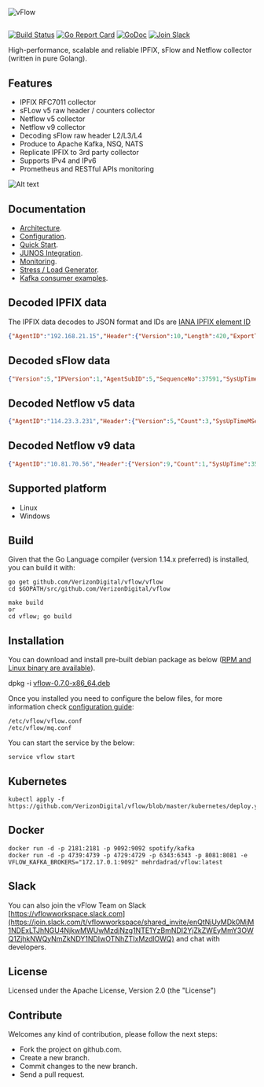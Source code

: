 ![vFlow](docs/imgs/vflow_logo.png?raw=true "vFlow logo")
##
[![Build Status](https://travis-ci.org/VerizonDigital/vflow.svg?branch=master)](https://travis-ci.org/VerizonDigital/vflow) 
[![Go Report Card](https://goreportcard.com/badge/github.com/VerizonDigital/vflow)](https://goreportcard.com/report/github.com/VerizonDigital/vflow)
[![GoDoc](https://godoc.org/github.com/VerizonDigital/vflow?status.svg)](https://godoc.org/github.com/VerizonDigital/vflow)
[![Join Slack](https://img.shields.io/badge/join-slack-9B69A0.svg)](https://join.slack.com/t/vflowworkspace/shared_invite/enQtNTAwNjMyNzg0MDY5LWJlNGExZDNiYThmYjkyNmM1NDAyZGY4NmMyZjYwYmE0ZjAzZjA2MTZlZjRkYjY3Njc1MDJjYTlhZDU2OTk2MGE)

High-performance, scalable and reliable IPFIX, sFlow and Netflow collector (written in pure Golang).

## Features
- IPFIX RFC7011 collector
- sFLow v5 raw header / counters collector
- Netflow v5 collector
- Netflow v9 collector
- Decoding sFlow raw header L2/L3/L4 
- Produce to Apache Kafka, NSQ, NATS
- Replicate IPFIX to 3rd party collector
- Supports IPv4 and IPv6
- Prometheus and RESTful APIs monitoring

![Alt text](/docs/imgs/vflow.gif?raw=true "vFlow")

## Documentation
- [Architecture](/docs/design.md).
- [Configuration](/docs/config.md).
- [Quick Start](/docs/quick_start_nsq.md).
- [JUNOS Integration](/docs/junos_integration.md).
- [Monitoring](/monitor/README.md).
- [Stress / Load Generator](/stress/README.md).
- [Kafka consumer examples](https://github.com/VerizonDigital/vflow/tree/master/consumers).

## Decoded IPFIX data
The IPFIX data decodes to JSON format and IDs are [IANA IPFIX element ID](http://www.iana.org/assignments/ipfix/ipfix.xhtml)
```json
{"AgentID":"192.168.21.15","Header":{"Version":10,"Length":420,"ExportTime":1483484642,"SequenceNo":1434533677,"DomainID":32771},"DataSets":[[{"I":8,"V":"192.16.28.217"},{"I":12,"V":"180.10.210.240"},{"I":5,"V":2},{"I":4,"V":6},{"I":7,"V":443},{"I":11,"V":64381},{"I":32,"V":0},{"I":10,"V":811},{"I":58,"V":0},{"I":9,"V":24},{"I":13,"V":20},{"I":16,"V":4200000000},{"I":17,"V":27747},{"I":15,"V":"180.105.10.210"},{"I":6,"V":"0x10"},{"I":14,"V":1113},{"I":1,"V":22500},{"I":2,"V":15},{"I":52,"V":63},{"I":53,"V":63},{"I":152,"V":1483484581770},{"I":153,"V":1483484622384},{"I":136,"V":2},{"I":243,"V":0},{"I":245,"V":0}]]}
```

## Decoded sFlow data
```json
{"Version":5,"IPVersion":1,"AgentSubID":5,"SequenceNo":37591,"SysUpTime":3287084017,"SamplesNo":1,"Samples":[{"SequenceNo":1530345639,"SourceID":0,"SamplingRate":4096,"SamplePool":1938456576,"Drops":0,"Input":536,"Output":728,"RecordsNo":3,"Records":{"ExtRouter":{"NextHop":"115.131.251.90","SrcMask":24,"DstMask":14},"ExtSwitch":{"SrcVlan":0,"SrcPriority":0,"DstVlan":0,"DstPriority":0},"RawHeader":{"L2":{"SrcMAC":"58:00:bb:e7:57:6f","DstMAC":"f4:a7:39:44:a8:27","Vlan":0,"EtherType":2048},"L3":{"Version":4,"TOS":0,"TotalLen":1452,"ID":13515,"Flags":0,"FragOff":0,"TTL":62,"Protocol":6,"Checksum":8564,"Src":"10.1.8.5","Dst":"161.140.24.181"},"L4":{"SrcPort":443,"DstPort":56521,"DataOffset":5,"Reserved":0,"Flags":16}}}}],"IPAddress":"192.168.10.0"}
```
## Decoded Netflow v5 data
``` json
{"AgentID":"114.23.3.231","Header":{"Version":5,"Count":3,"SysUpTimeMSecs":51469784,"UNIXSecs":1544476581,"UNIXNSecs":0,"SeqNum":873873830,"EngType":0,"EngID":0,"SmpInt":1000},"Flows":[{"SrcAddr":"125.238.46.48","DstAddr":"114.23.236.96","NextHop":"114.23.3.231","Input":791,"Output":817,"PktCount":4,"L3Octets":1708,"StartTime":51402145,"EndTime":51433264,"SrcPort":49233,"DstPort":443,"Padding1":0,"TCPFlags":16,"ProtType":6,"Tos":0,"SrcAsNum":4771,"DstAsNum":56030,"SrcMask":20,"DstMask":22,"Padding2":0},{"SrcAddr":"125.238.46.48","DstAddr":"114.23.236.96","NextHop":"114.23.3.231","Input":791,"Output":817,"PktCount":1,"L3Octets":441,"StartTime":51425137,"EndTime":51425137,"SrcPort":49233,"DstPort":443,"Padding1":0,"TCPFlags":24,"ProtType":6,"Tos":0,"SrcAsNum":4771,"DstAsNum":56030,"SrcMask":20,"DstMask":22,"Padding2":0},{"SrcAddr":"210.5.53.48","DstAddr":"103.22.200.210","NextHop":"122.56.118.157","Input":564,"Output":802,"PktCount":1,"L3Octets":1500,"StartTime":51420072,"EndTime":51420072,"SrcPort":80,"DstPort":56108,"Padding1":0,"TCPFlags":16,"ProtType":6,"Tos":0,"SrcAsNum":56030,"DstAsNum":13335,"SrcMask":24,"DstMask":23,"Padding2":0}]}
```
## Decoded Netflow v9 data
```json
{"AgentID":"10.81.70.56","Header":{"Version":9,"Count":1,"SysUpTime":357280,"UNIXSecs":1493918653,"SeqNum":14,"SrcID":87},"DataSets":[[{"I":1,"V":"0x00000050"},{"I":2,"V":"0x00000002"},{"I":4,"V":2},{"I":5,"V":192},{"I":6,"V":"0x00"},{"I":7,"V":0},{"I":8,"V":"10.81.70.56"},{"I":9,"V":0},{"I":10,"V":0},{"I":11,"V":0},{"I":12,"V":"224.0.0.22"},{"I":13,"V":0},{"I":14,"V":0},{"I":15,"V":"0.0.0.0"},{"I":16,"V":0},{"I":17,"V":0},{"I":21,"V":300044},{"I":22,"V":299144}]]}
```

## Supported platform
- Linux
- Windows

## Build
Given that the Go Language compiler (version 1.14.x preferred) is installed, you can build it with:
```
go get github.com/VerizonDigital/vflow/vflow
cd $GOPATH/src/github.com/VerizonDigital/vflow

make build
or
cd vflow; go build 
```
## Installation
You can download and install pre-built debian package as below ([RPM and Linux binary are available](https://github.com/VerizonDigital/vflow/releases/tag/v0.7.0)). 

dpkg -i [vflow-0.7.0-x86_64.deb](https://github.com/VerizonDigital/vflow/releases/download/v0.7.0/vflow-0.7.0-x86_64.deb)

Once you installed you need to configure the below files, for more information check [configuration guide](/docs/config.md):
```
/etc/vflow/vflow.conf
/etc/vflow/mq.conf
```
You can start the service by the below:
```
service vflow start
```

## Kubernetes
```
kubectl apply -f https://github.com/VerizonDigital/vflow/blob/master/kubernetes/deploy.yaml
```

## Docker
```
docker run -d -p 2181:2181 -p 9092:9092 spotify/kafka
docker run -d -p 4739:4739 -p 4729:4729 -p 6343:6343 -p 8081:8081 -e VFLOW_KAFKA_BROKERS="172.17.0.1:9092" mehrdadrad/vflow:latest
```

## Slack

You can also join the vFlow Team on Slack [https://vflowworkspace.slack.com](https://join.slack.com/t/vflowworkspace/shared_invite/enQtNjUyMDk0MjM1NDExLTJhNGU4NjkwMWUwMzdjNzg1NTE1YzBmNDI2YjZkZWEyMmY3OWQ1ZjhkNWQyNmZkNDY1NDIwOTNhZTIxMzdlOWQ) and chat with developers.

## License
Licensed under the Apache License, Version 2.0 (the "License")

## Contribute
Welcomes any kind of contribution, please follow the next steps:

- Fork the project on github.com.
- Create a new branch.
- Commit changes to the new branch.
- Send a pull request.
